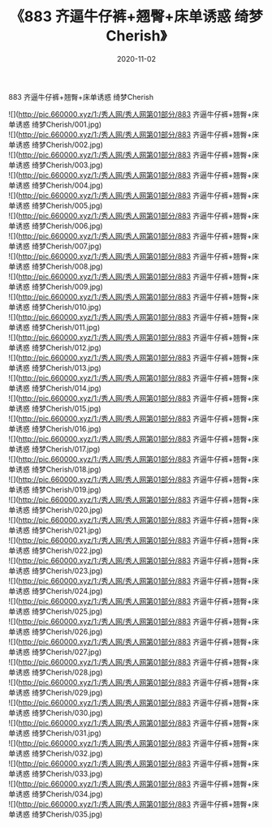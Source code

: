 ﻿---
layout: post
title:  《883 齐逼牛仔裤+翘臀+床单诱惑 绮梦Cherish》
date:   2020-11-02
img: http://pic.660000.xyz/1:/秀人网/秀人网第01部分/883 齐逼牛仔裤+翘臀+床单诱惑 绮梦Cherish/000.jpg
categories: [美女, 清纯, 唯美]
---

883 齐逼牛仔裤+翘臀+床单诱惑 绮梦Cherish

  ![](http://pic.660000.xyz/1:/秀人网/秀人网第01部分/883 齐逼牛仔裤+翘臀+床单诱惑 绮梦Cherish/001.jpg) <br> ![](http://pic.660000.xyz/1:/秀人网/秀人网第01部分/883 齐逼牛仔裤+翘臀+床单诱惑 绮梦Cherish/002.jpg) <br> ![](http://pic.660000.xyz/1:/秀人网/秀人网第01部分/883 齐逼牛仔裤+翘臀+床单诱惑 绮梦Cherish/003.jpg) <br> ![](http://pic.660000.xyz/1:/秀人网/秀人网第01部分/883 齐逼牛仔裤+翘臀+床单诱惑 绮梦Cherish/004.jpg) <br> ![](http://pic.660000.xyz/1:/秀人网/秀人网第01部分/883 齐逼牛仔裤+翘臀+床单诱惑 绮梦Cherish/005.jpg) <br> ![](http://pic.660000.xyz/1:/秀人网/秀人网第01部分/883 齐逼牛仔裤+翘臀+床单诱惑 绮梦Cherish/006.jpg) <br> ![](http://pic.660000.xyz/1:/秀人网/秀人网第01部分/883 齐逼牛仔裤+翘臀+床单诱惑 绮梦Cherish/007.jpg) <br> ![](http://pic.660000.xyz/1:/秀人网/秀人网第01部分/883 齐逼牛仔裤+翘臀+床单诱惑 绮梦Cherish/008.jpg) <br> ![](http://pic.660000.xyz/1:/秀人网/秀人网第01部分/883 齐逼牛仔裤+翘臀+床单诱惑 绮梦Cherish/009.jpg) <br> ![](http://pic.660000.xyz/1:/秀人网/秀人网第01部分/883 齐逼牛仔裤+翘臀+床单诱惑 绮梦Cherish/010.jpg) <br> ![](http://pic.660000.xyz/1:/秀人网/秀人网第01部分/883 齐逼牛仔裤+翘臀+床单诱惑 绮梦Cherish/011.jpg) <br> ![](http://pic.660000.xyz/1:/秀人网/秀人网第01部分/883 齐逼牛仔裤+翘臀+床单诱惑 绮梦Cherish/012.jpg) <br> ![](http://pic.660000.xyz/1:/秀人网/秀人网第01部分/883 齐逼牛仔裤+翘臀+床单诱惑 绮梦Cherish/013.jpg) <br> ![](http://pic.660000.xyz/1:/秀人网/秀人网第01部分/883 齐逼牛仔裤+翘臀+床单诱惑 绮梦Cherish/014.jpg) <br> ![](http://pic.660000.xyz/1:/秀人网/秀人网第01部分/883 齐逼牛仔裤+翘臀+床单诱惑 绮梦Cherish/015.jpg) <br> ![](http://pic.660000.xyz/1:/秀人网/秀人网第01部分/883 齐逼牛仔裤+翘臀+床单诱惑 绮梦Cherish/016.jpg) <br> ![](http://pic.660000.xyz/1:/秀人网/秀人网第01部分/883 齐逼牛仔裤+翘臀+床单诱惑 绮梦Cherish/017.jpg) <br> ![](http://pic.660000.xyz/1:/秀人网/秀人网第01部分/883 齐逼牛仔裤+翘臀+床单诱惑 绮梦Cherish/018.jpg) <br> ![](http://pic.660000.xyz/1:/秀人网/秀人网第01部分/883 齐逼牛仔裤+翘臀+床单诱惑 绮梦Cherish/019.jpg) <br> ![](http://pic.660000.xyz/1:/秀人网/秀人网第01部分/883 齐逼牛仔裤+翘臀+床单诱惑 绮梦Cherish/020.jpg) <br> ![](http://pic.660000.xyz/1:/秀人网/秀人网第01部分/883 齐逼牛仔裤+翘臀+床单诱惑 绮梦Cherish/021.jpg) <br> ![](http://pic.660000.xyz/1:/秀人网/秀人网第01部分/883 齐逼牛仔裤+翘臀+床单诱惑 绮梦Cherish/022.jpg) <br> ![](http://pic.660000.xyz/1:/秀人网/秀人网第01部分/883 齐逼牛仔裤+翘臀+床单诱惑 绮梦Cherish/023.jpg) <br> ![](http://pic.660000.xyz/1:/秀人网/秀人网第01部分/883 齐逼牛仔裤+翘臀+床单诱惑 绮梦Cherish/024.jpg) <br> ![](http://pic.660000.xyz/1:/秀人网/秀人网第01部分/883 齐逼牛仔裤+翘臀+床单诱惑 绮梦Cherish/025.jpg) <br> ![](http://pic.660000.xyz/1:/秀人网/秀人网第01部分/883 齐逼牛仔裤+翘臀+床单诱惑 绮梦Cherish/026.jpg) <br> ![](http://pic.660000.xyz/1:/秀人网/秀人网第01部分/883 齐逼牛仔裤+翘臀+床单诱惑 绮梦Cherish/027.jpg) <br> ![](http://pic.660000.xyz/1:/秀人网/秀人网第01部分/883 齐逼牛仔裤+翘臀+床单诱惑 绮梦Cherish/028.jpg) <br> ![](http://pic.660000.xyz/1:/秀人网/秀人网第01部分/883 齐逼牛仔裤+翘臀+床单诱惑 绮梦Cherish/029.jpg) <br> ![](http://pic.660000.xyz/1:/秀人网/秀人网第01部分/883 齐逼牛仔裤+翘臀+床单诱惑 绮梦Cherish/030.jpg) <br> ![](http://pic.660000.xyz/1:/秀人网/秀人网第01部分/883 齐逼牛仔裤+翘臀+床单诱惑 绮梦Cherish/031.jpg) <br> ![](http://pic.660000.xyz/1:/秀人网/秀人网第01部分/883 齐逼牛仔裤+翘臀+床单诱惑 绮梦Cherish/032.jpg) <br> ![](http://pic.660000.xyz/1:/秀人网/秀人网第01部分/883 齐逼牛仔裤+翘臀+床单诱惑 绮梦Cherish/033.jpg) <br> ![](http://pic.660000.xyz/1:/秀人网/秀人网第01部分/883 齐逼牛仔裤+翘臀+床单诱惑 绮梦Cherish/034.jpg) <br> ![](http://pic.660000.xyz/1:/秀人网/秀人网第01部分/883 齐逼牛仔裤+翘臀+床单诱惑 绮梦Cherish/035.jpg) <br>